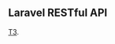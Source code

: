 ## Laravel RESTful API

[ТЗ](https://docs.google.com/document/d/12pf7fx3tTC9Vlk4-h0vWRxQHAEgWJBzsUa_IH6LcC4Y/edit).


